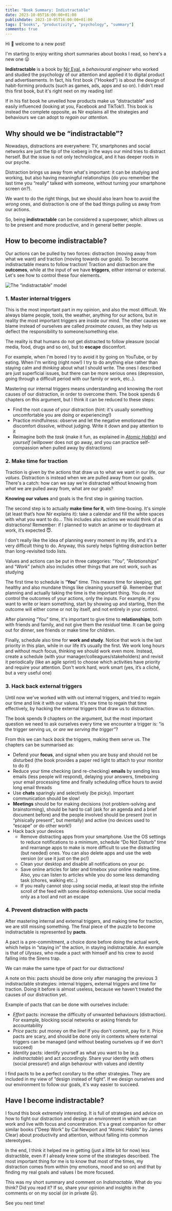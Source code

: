 ```yaml
---
title: "Book Summary: Indistractable"
date: 2023-10-05T16:00:00+01:00
publishdate: 2023-10-05T16:00:00+01:00
tags: ["books", "productivity", "psychology", "summary"]
comments: true
---
```


Hi 👋 welcome to a new post!

I'm starting to enjoy writing short summaries about books I read, so here's a new one 😛

**Indistractable** is a book by [Nir Eyal](https://www.nirandfar.com/), a *behavioural engineer* who worked and studied the psychology of our attention and applied it to digital product and advertisements. In fact, his first book (”Hooked”) is about the design of habit-forming products (such as games, ads, apps and so on). <!--more-->I didn't read this first book, but it's right next on my reading list!

If in his fist book he unveiled how products make us “distractable” and easily influenced (looking at you, Facebook and TikTok!). This book is instead the complete opposite, as Nir explains all the strategies and behaviours we can adopt to *regain our attention*.

## Why should we be “indistractable”?

Nowadays, distractions are everywhere: TV, smartphones and social networks are just the tip of the iceberg in the ways our mind tries to distract herself. But the issue is not only technological, and it has deeper roots in our psyche.

Distraction brings us away from what's important: it can be studying and working, but also having meaningful relationships (do you remember the last time you “really” talked with someone, without turning your smartphone screen on?).

We want to do the right things, but we should also learn how to avoid the *wrong* ones, and distraction is one of the bad things pulling us away from our actions. 

So, being **indistractable** can be considered a superpower, which allows us to be present and more productive, and in general better people.

## How to become indistractable?

Our actions can be pulled by two forces: distraction (moving away from what we want) and traction (moving towards our goals). To become indistractable means to follow traction! Traction and distraction are the **outcomes**, while at the input of we have **triggers**, either internal or external. Let's see how to control these four elements.

![The “indistractable”  model](indistractable_model.webp "The “indistractable”  model, ©Nir Eyal")

### 1. Master internal triggers

This is the most important part in my opinion, and also the most difficult. We always blame people, tools, the weather, anything for our actions, but in reality the most important triggers are inside our mind. The other causes we blame instead of ourselves are called *proximate causes*, as they help us deflect the responsibility to someone/something else.

The reality is that humans do not get distracted to follow pleasure (social media, food, drugs and so on), but to **escape** discomfort.

For example, when I'm bored I try to avoid it by going on YouTube, or by eating. When I'm writing (right now!) I try to do anything else rather than staying  calm and *thinking* about what I should write. The ones I described are just superficial issues, but there can be more serious ones (depression, going through a difficult period with our family or work, etc..).

Mastering our internal triggers means understanding and knowing the root causes of our distraction, in order to overcome them. The book spends 6 chapters on this argument, but I think it can be reduced to these steps:

- Find the root cause of your distraction (hint: it's usually something uncomfortable you are doing or experiencing!)
- Practice mindfulness: observe and let the negative emotionand the discomfort dissolve, without judging. Write it down and pay attention to it
- Reimagine both the *task* (make it fun, as explained in *[Atomic Habits](https://marcobacis.dev/blog/atomic-habits-book/)*) and *yourself* (willpower does not go away, and you can practice self-compassion when pulled away by distractions)

### 2. Make time for traction

Traction is given by the actions that draw us to what we want in our life, our *values*. Distraction is instead when we are pulled away from our goals. There's a catch: how can we say we’re distracted without knowing from *what* we are pulled away from, what are our goals?

**Knowing our values** and goals is the first step in gaining traction.

The second step is to actually **make time for it**, with time-boxing. It's simple (at least that’s how Nir explains it): take a calendar and fill the white spaces with what you want to do… This includes also actions we would think of as distractions! Remember: if I planned to watch an anime or to daydream at work, it’s expected 😇.

I don't really like the idea of planning every moment in my life, and it's  a very difficult thing to do. Anyway, this surely helps fighting distraction better than long-revisited todo lists.

Values and actions can be put in three categories: “*You*”, ”*Relationships*” and “*Work*” (which also includes other things that are not work, such as studying 

The first time to schedule is “**You**” time. This means time for sleeping, get healthy and  also mundane things like cleaning yourself 😃. Remember that planning and actually taking the time is the important thing. You do not control the outcomes of your actions, only the inputs. For example, if you want to write or learn something, start by showing up and starting, then the outcome will either come or not by itself, and not entirely in your control.

After planning “You” time, it's important to give time to **relationships**, both with friends and family, and not give them the *residual* time. It can be going out for dinner, see friends or make time for children.

Finally, schedule also time for **work and study**. Notice that work is the last priority in this plan, while in our life it’s usually the first. We work long hours and without much focus, thinking we should work even more. Instead, create a schedule (with your manager/colleagues/stakeholders) and revisit it periodically (like an agile sprint) to choose which activities have priority and require your attention. Don't work hard, work smart (yes, it’s a cliché, but a very useful one)

### 3. Hack back external triggers

Until now we've worked with with out internal triggers, and tried to regain our time and link it with our values. It's now time to regain that time effectively, by hacking the external triggers that draw us to distraction.

The book spends 9 chapters on the argument, but the most important question we need to ask ourselves every time we encounter a trigger is: “is the trigger serving us, or *are we serving the trigger”*?

From this we can hack *back* the triggers, making them serve us. The chapters can be summarised as:

- Defend your **focus**, and signal when you are busy and should not be disturbed (the book provides a paper red light to attach to your monitor to do it)
- Reduce your time checking (and re-checking) **emails** by sending less emails (less people will respond), delaying your answers, timeboxing your email processing time and finally scheduling office hours to avoid long email threads
- Use **chats** sparingly and selectively (be picky). Important communication should be slow!
- **Meetings** should be for making decisions (not problem-solving and brainstorming), should be hard to call (ask for an agenda and a brief document before) and the people involved should be present (not in “phisically present”, but mentally) and active (no devices used to “escape” or do other work!)
- Hack back your devices
    - Remove distracting apps from your smartphone. Use the OS settings to reduce notifications to a minimum, schedule “Do Not Disturb” time and rearrange apps to make is more difficult to use the distracting (but needed) ones. You can also delete apps and use the web version (or use it just on the pc!)
    - Clean your desktop and disable all notifications on your pc
    - Save online articles for later and timebox your online reading time. Also, you can listen to articles while you do some less demanding task (chores, walking etc..)
    - If you really cannot stop using social media, at least stop the infinite scroll of the feed with some desktop extensions. Use social media only as a tool and not an escape

### 4. Prevent distraction with pacts

After mastering internal and external triggers, and making time for traction, we are still missing something. The final piece of the puzzle to become indistractable is represented by **pacts**.

A pact is a pre-commitment, a choice done before doing the actual work, which helps in “staying in” the action, in staying indistractable. An example is that of *Ulysses*, who made a pact with himself and his crew to avoid falling into the Sirens trap.

We can make the same type of pact for our distractions!

A note on this: pacts should be done only after managing the previous 3 indistractable strategies: internal triggers, external triggers and time for traction. Doing it before is almost useless, because we haven't treated the causes of our distraction yet.

 Example of pacts that can be done with ourselves include:

- *Effort* pacts: increase the difficulty of unwanted behaviours (distraction). For example, blocking social networks or asking friends for accountability
- *Price* pacts: put money on the line! If you don't commit, pay for it. Price pacts are scary, and should be done only in contexts where external triggers can be managed (and without beating ourselves up if we don't succeed)
- *Identity* pacts: identify yourself as what you want to be (e.g. *indistractable*) and act accordingly. Share your identity with others (social pressure!) and align behaviour with values and identity

I find pacts to be a perfect corollary to the other strategies. They are included in my view of “design instead of fight”. If we design ourselves and our environment to follow our goals, it's way easier to succeed. 

## Have I become indistractable?

I found this book extremely interesting. It is full of strategies and advice on how to fight our distraction and design an environment in which we can work and live with focus and concentration. It's a great companion for other similar books (”Deep Work” by Cal Newport and “Atomic Habits” by James Clear) about productivity and attention, without falling into common stereotypes.

In the end, I think it helped me in getting (just a little bit for now) less distractible, even if I already knew some of the strategies described. The most important thing for me is to know that most of the times, my distraction comes from within (my emotions, mood and so on) and that by finding my real goals and values I be more focused.

This was my short summary and comment on *Indistractable*. What do you think? Did you read it? If so, share your opinion and insights in the comments or on my social (or in private 😛).

See you next time!